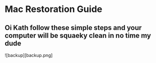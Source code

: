 # Mac Restoration Guide
## Oi Kath follow these simple steps and your computer will be squaeky clean in no time my dude

![backup][backup.png]
